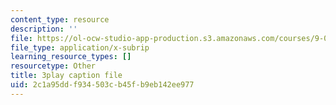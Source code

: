 ```yaml
---
content_type: resource
description: ''
file: https://ol-ocw-studio-app-production.s3.amazonaws.com/courses/9-00sc-introduction-to-psychology-fall-2011/2c1a95ddf934503cb45fb9eb142ee977_76O3rulk844.vtt
file_type: application/x-subrip
learning_resource_types: []
resourcetype: Other
title: 3play caption file
uid: 2c1a95dd-f934-503c-b45f-b9eb142ee977
---
```


